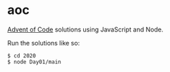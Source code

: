 # aoc

[Advent of Code](https://adventofcode.com/) solutions using JavaScript and Node.

Run the solutions like so:

    $ cd 2020
    $ node Day01/main
    
    
    
